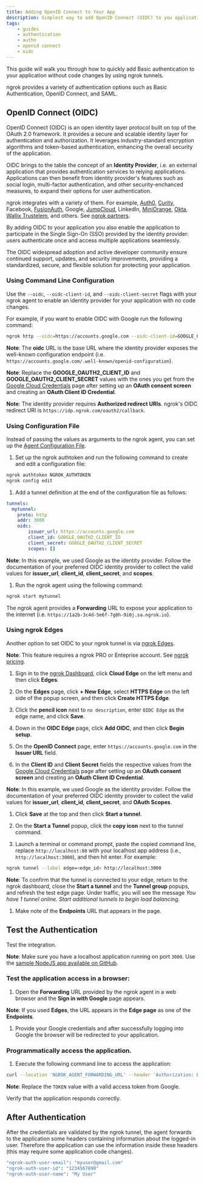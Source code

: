 ```yaml
---
title: Adding OpenID Connect to Your App
description: Simplest way to add OpenID Connect (OIDC) to you application without code changes
tags:
    - guides
    - authentication
    - authn
    - openid connect
    - oidc
---
```


This guide will walk you through how to quickly add Basic authentication to your application without code changes by using ngrok tunnels.

ngrok provides a variety of authentication options such as Basic Authentication, OpenID Connect, and SAML.
 

## OpenID Connect (OIDC)

OpenID Connect (OIDC) is an open identity layer protocol built on top of the OAuth 2.0 framework. It provides a secure and scalable identity layer for authentication and authorization. It leverages industry-standard encryption algorithms and token-based authentication, enhancing the overall security of the application.

OIDC brings to the table the concept of an **Identity Provider**, i.e. an external application that provides authentication services to relying applications. Applications can then benefit from identity provider's features such as social login, multi-factor authentication, and other security-enchanced measures, to expand their options for user authentication.

ngrok integrates with a variety of them. For example, [Auth0](/integrations/auth0/), [Curity](/integrations/curity/), Facebook, [FusionAuth](/integrations/fusionauth/), Google, [JumpCloud](/integrations/jumpcloud/), LinkedIn, [MiniOrange](/integrations/miniorange/), [Okta](/integrations/okta/), [Wallix Trustelem](/integrations/trustelem/), and others. See [ngrok partners](https://ngrok.com/partners).

By adding OIDC to your application you also enable the application to participate in the Single Sign-On (SSO) provided by the identity provider: users authenticate once and access multiple applications seamlessly.

The OIDC widespread adoption and active developer community ensure continued support, updates, and security improvements, providing a standardized, secure, and flexible solution for protecting your application. 

### Using Command Line Configuration 

Use the `--oidc`, `--oidc-client-id`, and `--oidc-client-secret` flags with your ngrok agent to enable an identity provider for your application with no code changes.

For example, if you want to enable OIDC with Google run the following command:

```bash
ngrok http --oidc=https://accounts.google.com --oidc-client-id=GOOGLE_OAUTH2_CLIENT_ID --oidc-client-secret=GOOGLE_OAUTH2_CLIENT_SECRET 3000
```

**Note**: The **oidc** URL is the base URL where the identity provider exposes the well-known configuration endpoint (i.e. `https://accounts.google.com/.well-known/openid-configuration`).

**Note**: Replace the **GOOGLE_OAUTH2_CLIENT_ID** and **GOOGLE_OAUTH2_CLIENT_SECRET** values with the ones you get from the [Google Cloud Credentials](https://console.developers.google.com/apis/credentials) page after setting up an **OAuth consent screen** and creating an **OAuth Client ID Credential**.

**Note**: The identity provider requires **Authorized redirect URIs**. ngrok's OIDC redirect URI is `https://idp.ngrok.com/oauth2/callback`.

### Using Configuration File

Instead of passing the values as arguments to the ngrok agent, you can set up the [Agent Configuration File](/ngrok-agent/config/#tunnel-definitions).

  1. Set up the ngrok authtoken and run the following command to create and edit a configuration file:
  ```bash
  ngrok authtoken NGROK_AUTHTOKEN
  ngrok config edit
  ```

  1. Add a tunnel definition at the end of the configuration file as follows:
  ```yaml
  tunnels:
    mytunnel: 
      proto: http
      addr: 3000
      oidc:
          issuer_url: https://accounts.google.com
          client_id: GOOGLE_OAUTH2_CLIENT_ID
          client_secret: GOOGLE_OAUTH2_CLIENT_SECRET
          scopes: []
  ```

  **Note**: In this example, we used Google as the identity provider. Follow the documentation of your preferred OIDC identity provider to collect the valid values for **issuer_url**, **client_id**, **client_secret**, and **scopes**.
  
  1. Run the ngrok agent using the following command:
  ```bash
  ngrok start mytunnel
  ```

  The ngrok agent provides a **Forwarding** URL to expose your application to the internet (i.e. `https://1a2b-3c4d-5e6f-7g8h-9i0j.sa.ngrok.io`).

### Using ngrok Edges

Another option to set OIDC to your ngrok tunnel is via [ngrok Edges](/cloud-edge/).

**Note**: This feature requires a ngrok PRO or Enteprise account. See [ngrok pricing](https://ngrok.com/pricing).

  1. Sign in to the [ngrok Dashboard](https://dashboard.ngrok.com/), click **Cloud Edge** on the left menu and then click **Edges**.

  1. On the **Edges** page, click **+ New Edge**, select **HTTPS Edge** on the left side of the popup screen, and then click **Create HTTPS Edge**.

  1. Click the **pencil icon** next to `no description`, enter `OIDC Edge` as the edge name, and click **Save**.

  1. Down in the **OIDC Edge** page, click **Add OIDC**, and then click **Begin setup**.

  1. On the **OpenID Connect** page, enter `https://accounts.google.com` in the **Issuer URL** field.

  1. In the **Client ID** and **Client Secret** fields the respective values from the [Google Cloud Credentials](https://console.developers.google.com/apis/credentials) page after setting up an **OAuth consent screen** and creating an **OAuth Client ID Credential**.

  **Note**: In this example, we used Google as the identity provider. Follow the documentation of your preferred OIDC identity provider to collect the valid values for **issuer_url**, **client_id**, **client_secret**, and **OAuth Scopes**.
    
  1. Click **Save** at the top and then click **Start a tunnel**.

  1. On the **Start a Tunnel** popup, click the **copy icon** next to the tunnel command.

  1. Launch a terminal or command prompt, paste the copied command line, replace `http://localhost:80` with your localhost app address (i.e., `http://localhost:3000`), and then hit enter. For example:
  ```bash
  ngrok tunnel --label edge=<edge_id> http://localhost:3000
  ```

  **Note**: To confirm that the tunnel is connected to your edge, return to the ngrok dashboard, close the **Start a tunnel** and the **Tunnel group** popups, and refresh the test edge page.
  Under traffic, you will see the message _You have 1 tunnel online. Start additional tunnels to begin load balancing._

  1. Make note of the **Endpoints** URL that appears in the page.


## Test the Authentication

Test the integration.

**Note**: Make sure you have a localhost application running on port `3000`. Use the [sample NodeJS app available on GitHub](https://github.com/ngrok/ngrok-webhook-nodejs-sample). 

### Test the application access in a browser:

  1. Open the **Forwarding** URL provided by the ngrok agent in a web browser and the **Sign in with Google** page appears.

  **Note**: If you used **Edges**, the URL appears in the **Edge page** as one of the **Endpoints**.

  1. Provide your Google credentials and after successfully logging into Google the browser will be redirected to your application.

### Programmatically access the application.

  1. Execute the following command line to access the application:
  ```bash
  curl --location 'NGROK_AGENT_FORWARDING_URL' --header 'Authorization: Bearer TOKEN'
  ```

  **Note**: Replace the `TOKEN` value with a valid access token from Google.

  Verify that the application responds correctly.


## After Authentication

After the credentials are validated by the ngrok tunnel, the agent forwards to the application some headers containing information about the logged-in user. Therefore the application can use the information inside these headers (this may require some application code changes).

```bash
"ngrok-auth-user-email": "myuser@gmail.com"
"ngrok-auth-user-id": "1234567890"
"ngrok-auth-user-name": "My User"
```
